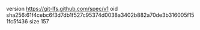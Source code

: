 version https://git-lfs.github.com/spec/v1
oid sha256:61f4cebc6f3d7db1f527c95374d0038a3402b882a70de3b316005f151fc5f436
size 157
